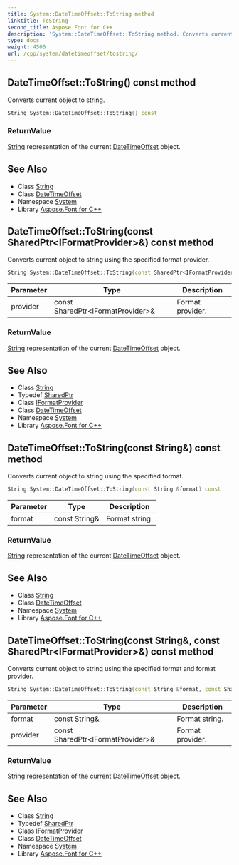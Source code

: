 ```yaml
---
title: System::DateTimeOffset::ToString method
linktitle: ToString
second_title: Aspose.Font for C++
description: 'System::DateTimeOffset::ToString method. Converts current object to string in C++.'
type: docs
weight: 4500
url: /cpp/system/datetimeoffset/tostring/
---
```

## DateTimeOffset::ToString() const method


Converts current object to string.

```cpp
String System::DateTimeOffset::ToString() const
```


### ReturnValue

[String](../../string/) representation of the current [DateTimeOffset](../) object.

## See Also

* Class [String](../../string/)
* Class [DateTimeOffset](../)
* Namespace [System](../../)
* Library [Aspose.Font for C++](../../../)
## DateTimeOffset::ToString(const SharedPtr\<IFormatProvider\>\&) const method


Converts current object to string using the specified format provider.

```cpp
String System::DateTimeOffset::ToString(const SharedPtr<IFormatProvider> &provider) const
```


| Parameter | Type | Description |
| --- | --- | --- |
| provider | const SharedPtr\<IFormatProvider\>\& | Format provider. |

### ReturnValue

[String](../../string/) representation of the current [DateTimeOffset](../) object.

## See Also

* Class [String](../../string/)
* Typedef [SharedPtr](../../sharedptr/)
* Class [IFormatProvider](../../iformatprovider/)
* Class [DateTimeOffset](../)
* Namespace [System](../../)
* Library [Aspose.Font for C++](../../../)
## DateTimeOffset::ToString(const String\&) const method


Converts current object to string using the specified format.

```cpp
String System::DateTimeOffset::ToString(const String &format) const
```


| Parameter | Type | Description |
| --- | --- | --- |
| format | const String\& | Format string. |

### ReturnValue

[String](../../string/) representation of the current [DateTimeOffset](../) object.

## See Also

* Class [String](../../string/)
* Class [DateTimeOffset](../)
* Namespace [System](../../)
* Library [Aspose.Font for C++](../../../)
## DateTimeOffset::ToString(const String\&, const SharedPtr\<IFormatProvider\>\&) const method


Converts current object to string using the specified format and format provider.

```cpp
String System::DateTimeOffset::ToString(const String &format, const SharedPtr<IFormatProvider> &provider) const
```


| Parameter | Type | Description |
| --- | --- | --- |
| format | const String\& | Format string. |
| provider | const SharedPtr\<IFormatProvider\>\& | Format provider. |

### ReturnValue

[String](../../string/) representation of the current [DateTimeOffset](../) object.

## See Also

* Class [String](../../string/)
* Typedef [SharedPtr](../../sharedptr/)
* Class [IFormatProvider](../../iformatprovider/)
* Class [DateTimeOffset](../)
* Namespace [System](../../)
* Library [Aspose.Font for C++](../../../)

